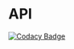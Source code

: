 # API
[![Codacy Badge](https://api.codacy.com/project/badge/Grade/a35c2f13c7a34637988fdf14532a1551)](https://www.codacy.com/app/GustavoHunt/API?utm_source=github.com&amp;utm_medium=referral&amp;utm_content=GustavoHunt/API&amp;utm_campaign=Badge_Grade)
